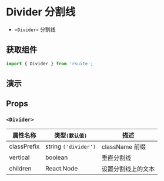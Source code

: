 # Divider 分割线 [<i class="icon icon-edit2" ></i>](https://github.com/rsuite/rsuite.github.io/blob/master/src/components/divider/index.md)

* `<Divider>` 分割线

## 获取组件

```js
import { Divider } from 'rsuite';
```

## 演示

<!--{demo}-->

## Props

### `<Divider>`

| 属性名称    | 类型`(默认值)`       | 描述               |
| ----------- | -------------------- | ------------------ |
| classPrefix | string `('divider')` | className 前缀     |
| vertical    | boolean              | 垂直分割线         |
| children    | React.Node           | 设置分割线上的文本 |

